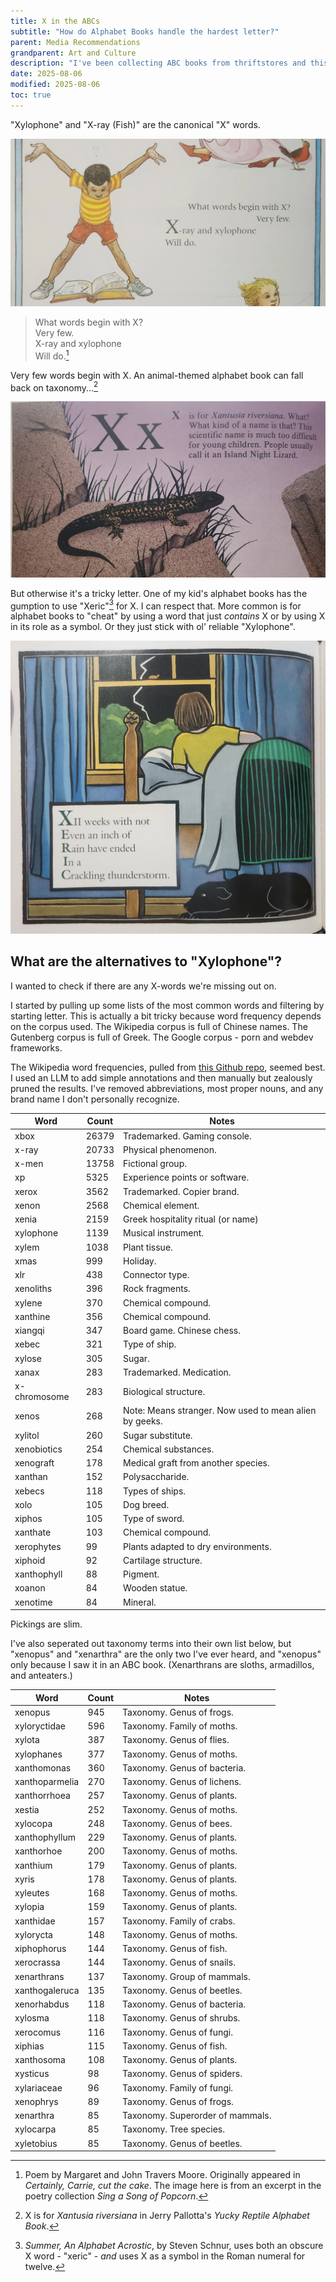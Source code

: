 ```yaml
---
title: X in the ABCs
subtitle: "How do Alphabet Books handle the hardest letter?"
parent: Media Recommendations
grandparent: Art and Culture
description: "I've been collecting ABC books from thriftstores and this page has some thoughts and observations. I'm especially interested in how books handle the letter X."
date: 2025-08-06
modified: 2025-08-06
toc: true
---
```


<!--TODO: analysis of all the ABC books on my shelf. I already have the spreadsheet.-->


"Xylophone" and "X-ray (Fish)" are the canonical "X" words.

![Poem lamenting the lack of words that begin with X](./alphabet_books/xword%20john%20travers%20moore.webp)

> What words begin with X?  
> Very few.  
> X-ray and xylophone  
> Will do.[^moore]  

[^moore]: Poem by Margaret and John Travers Moore. Originally appeared in *Certainly, Carrie, cut the cake*. The image here is from an excerpt in the poetry collection *Sing a Song of Popcorn*.

Very few words begin with X. An animal-themed alphabet book can fall back on taxonomy...[^reptile]

![X is for Xantusia riversiana](./alphabet_books/xword%20reptiles.webp)

[^reptile]: X is for *Xantusia riversiana* in Jerry Pallotta's *Yucky Reptile Alphabet Book*.

But otherwise it's a tricky letter. One of my kid's alphabet books has the gumption to use "Xeric"[^acrostic] for X. I can respect that. More common is for alphabet books to "cheat" by using a word that just *contains* X or by using X in its role as a symbol. Or they just stick with ol' reliable "Xylophone".

![Acrostic based on the word "Xeric"](./alphabet_books/xword%20summer%20acrostics.webp)

[^acrostic]: *Summer, An Alphabet Acrostic*, by Steven Schnur, uses both an obscure X word - "xeric" - *and* uses X as a symbol in the Roman numeral for twelve.


## What are the alternatives to "Xylophone"?

I wanted to check if there are any X-words we're missing out on.

I started by pulling up some lists of the most common words and filtering by starting letter. This is actually a bit tricky because word frequency depends on the corpus used.
The Wikipedia corpus is full of Chinese names. The Gutenberg corpus is full of Greek. The Google corpus - porn and webdev frameworks.

The Wikipedia word frequencies, pulled from [this Github repo](https://github.com/IlyaSemenov/wikipedia-word-frequency?tab=readme-ov-file), seemed best. I used an LLM to add simple annotations and then manually but zealously pruned the results. I've removed abbreviations, most proper nouns, and any brand name I don't personally recognize.



| Word           | Count  | Notes                      |
|----------------|--------|----------------------------|
| xbox           | 26379  | Trademarked. Gaming console. |
| x-ray          | 20733  | Physical phenomenon.       |
| x-men          | 13758  | Fictional group.           |
| xp             | 5325   | Experience points or software. |
| xerox          | 3562   | Trademarked. Copier brand.   |
| xenon          | 2568   | Chemical element.          |
| xenia          | 2159   | Greek hospitality ritual (or name)  |
| xylophone      | 1139   | Musical instrument.        |
| xylem          | 1038   | Plant tissue.              |
| xmas           | 999    | Holiday.                   |
| xlr            | 438    | Connector type.            |
| xenoliths      | 396    | Rock fragments.            |
| xylene         | 370    | Chemical compound.         |
| xanthine       | 356    | Chemical compound.         |
| xiangqi        | 347    | Board game. Chinese chess. |
| xebec          | 321    | Type of ship.              |
| xylose         | 305    | Sugar.                     |
| xanax          | 283    | Trademarked. Medication.     |
| x-chromosome   | 283    | Biological structure.      |
| xenos          | 268    | Note: Means stranger. Now used to mean alien by geeks.  |
| xylitol        | 260    | Sugar substitute.          |
| xenobiotics    | 254    | Chemical substances.       |
| xenograft      | 178    | Medical graft from another species. |
| xanthan        | 152    | Polysaccharide.            |
| xebecs         | 118    | Types of ships.            |
| xolo           | 105    | Dog breed.                 |
| xiphos         | 105    | Type of sword.             |
| xanthate       | 103    | Chemical compound.         |
| xerophytes     | 99     | Plants adapted to dry environments. |
| xiphoid        | 92     | Cartilage structure.       |
| xanthophyll    | 88     | Pigment.                   |
| xoanon         | 84     | Wooden statue.             |
| xenotime       | 84     | Mineral.                   |

Pickings are slim. 

<!--
To maybe manually re-add:
xenophon,xerxes,xipe,xochiquetzal
xerography and xylography

| xolotl         | 155    | Mythological figure.       |

-->


I've also seperated out taxonomy terms into their own list below, 
but "xenopus" and "xenarthra" are the only two I've ever heard,
and "xenopus" only because I saw it in an ABC book.
(Xenarthrans are sloths, armadillos, and anteaters.)




| Word           | Count  | Notes                      |
|----------------|--------|----------------------------|
| xenopus        | 945    | Taxonomy. Genus of frogs.  |
| xyloryctidae   | 596    | Taxonomy. Family of moths. |
| xylota         | 387    | Taxonomy. Genus of flies.  |
| xylophanes     | 377    | Taxonomy. Genus of moths.  |
| xanthomonas    | 360    | Taxonomy. Genus of bacteria. |
| xanthoparmelia | 270    | Taxonomy. Genus of lichens.|
| xanthorrhoea   | 257    | Taxonomy. Genus of plants. |
| xestia         | 252    | Taxonomy. Genus of moths.  |
| xylocopa       | 248    | Taxonomy. Genus of bees.   |
| xanthophyllum  | 229    | Taxonomy. Genus of plants. |
| xanthorhoe     | 200    | Taxonomy. Genus of moths.  |
| xanthium       | 179    | Taxonomy. Genus of plants. |
| xyris          | 178    | Taxonomy. Genus of plants. |
| xyleutes       | 168    | Taxonomy. Genus of moths.  |
| xylopia        | 159    | Taxonomy. Genus of plants. |
| xanthidae      | 157    | Taxonomy. Family of crabs. |
| xylorycta      | 148    | Taxonomy. Genus of moths.  |
| xiphophorus    | 144    | Taxonomy. Genus of fish.   |
| xerocrassa     | 144    | Taxonomy. Genus of snails. |
| xenarthrans    | 137    | Taxonomy. Group of mammals.|
| xanthogaleruca | 135    | Taxonomy. Genus of beetles.|
| xenorhabdus    | 118    | Taxonomy. Genus of bacteria. |
| xylosma        | 118    | Taxonomy. Genus of shrubs. |
| xerocomus      | 116    | Taxonomy. Genus of fungi.  |
| xiphias        | 115    | Taxonomy. Genus of fish.   |
| xanthosoma     | 108    | Taxonomy. Genus of plants. |
| xysticus       | 98     | Taxonomy. Genus of spiders.|
| xylariaceae    | 96     | Taxonomy. Family of fungi. |
| xenophrys      | 89     | Taxonomy. Genus of frogs.  |
| xenarthra      | 85     | Taxonomy. Superorder of mammals. |
| xylocarpa      | 85     | Taxonomy. Tree species.         |
| xyletobius     | 85     | Taxonomy. Genus of beetles.|

<!--
| Word           | Count  | Notes                      |
|----------------|--------|----------------------------|
| xbox           | 26379  | Trademark. Gaming console. |
| x-ray          | 20733  | Physical phenomenon.       |
| x-men          | 13758  | Fictional group.           |
| x-rays         | 6088   | Physical phenomenon.       |
| xp             | 5325   | Experience points or software. |
| xerox          | 3562   | Trademark. Copier brand.   |
| xenon          | 2568   | Chemical element.          |
| xenia          | 2159   | Name or concept. My note: it can refer to hospitality, which is abstract but good for a kid's book.          |
| xperia         | 1734   | Trademark. Smartphone brand. |
| xiaomi         | 1170   | Trademark. Electronics brand. |
| xylophone      | 1139   | Musical instrument.        |
| xeon           | 1043   | Trademark. Processor brand. |
| xylem          | 1038   | Plant tissue.              |
| xmas           | 999    | Holiday.                   |
| xenopus        | 945    | Taxonomy. Genus of frogs.  |
| xps            | 779    | Trademark. Computer brand. |
| xyloryctidae   | 596    | Taxonomy. Family of moths. |
| xlr            | 438    | Connector type.            |
| xenoliths      | 396    | Rock fragments.            |
| xylota         | 387    | Taxonomy. Genus of flies.  |
| xylophanes     | 377    | Taxonomy. Genus of moths.  |
| xilinx         | 373    | Trademark. Semiconductor brand. |
| xylene         | 370    | Chemical compound.         |
| xanthomonas    | 360    | Taxonomy. Genus of bacteria. |
| xanthine       | 356    | Chemical compound.         |
| xiangqi        | 347    | Board game.                |
| xebec          | 321    | Type of ship.              |
| xylose         | 305    | Sugar.                     |
| xanax          | 283    | Trademark. Medication.     |
| x-chromosome   | 283    | Biological structure.      |
| xanthoparmelia | 270    | Taxonomy. Genus of lichens.|
| xenos          | 268    | Note: Means guest. Now used to mean alien by geeks. Could be funny for some contexts.           |
| xylitol        | 260    | Sugar substitute.          |
| xanthorrhoea   | 257    | Taxonomy. Genus of plants. |
| xenobiotics    | 254    | Chemical substances.       |
| xestia         | 252    | Taxonomy. Genus of moths.  |
| xylocopa       | 248    | Taxonomy. Genus of bees.   |
| xenobiotic     | 237    | Chemical substance.        |
| xanthophyllum  | 229    | Taxonomy. Genus of plants. |
| xylophones     | 225    | Musical instruments.       |
| x-mas          | 204    | Holiday variant.           |
| xanthorhoe     | 200    | Taxonomy. Genus of moths.  |
| xsara          | 199    | Car model.                 |
| xray           | 179    | Variant of x-ray.          |
| xanthium       | 179    | Taxonomy. Genus of plants. |
| xenograft      | 178    | Medical graft.             |
| xyris          | 178    | Taxonomy. Genus of plants. |
| xmm-newton     | 169    | Space telescope.           |
| xyleutes       | 168    | Taxonomy. Genus of moths.  |
| xterra         | 165    | Trademark. SUV brand.      |
| xjs            | 162    | Car model.                 |
| xylopia        | 159    | Taxonomy. Genus of plants. |
| xanthidae      | 157    | Taxonomy. Family of crabs. |
| xolotl         | 155    | Mythological figure.       |
| x-fi           | 153    | Trademark. Sound card brand. |
| x-trail        | 152    | Car model.                 |
| xanthan        | 152    | Polysaccharide.            |
| xylorycta      | 148    | Taxonomy. Genus of moths.  |
| x-bow          | 147    | Car model.                 |
| xylan          | 146    | Polysaccharide.            |
| xpander        | 145    | Car model.                 |
| xiphophorus    | 144    | Taxonomy. Genus of fish.   |
| xerocrassa     | 144    | Taxonomy. Genus of snails. |
| xenarthrans    | 137    | Taxonomy. Group of mammals.|
| xanthogaleruca | 135    | Taxonomy. Genus of beetles.|
| xpeng          | 135    | Trademark. Electric vehicle brand. |
| xylazine       | 129    | Veterinary drug.           |
| xenografts     | 129    | Medical grafts.            |
| xoom           | 126    | Tablet computer.           |
| xenorhabdus    | 118    | Taxonomy. Genus of bacteria. |
| xebecs         | 118    | Types of ships.            |
| xylosma        | 118    | Taxonomy. Genus of shrubs. |
| xmrv           | 117    | Virus.                     |
| xerocomus      | 116    | Taxonomy. Genus of fungi.  |
| xiphias        | 115    | Taxonomy. Genus of fish.   |
| xcelsior       | 114    | Bus model.                 |
| xkr            | 110    | Car model.                 |
| x'trapolis     | 109    | Train model.               |
| xanthosoma     | 108    | Taxonomy. Genus of plants. |
| xserve         | 105    | Server hardware.           |
| xolo           | 105    | Dog breed.                 |
| xiphos         | 105    | Type of sword.             |
| xanthate       | 103    | Chemical compound.         |
| xerophytes     | 99     | Plants adapted to dry environments. |
| xysticus       | 98     | Taxonomy. Genus of spiders.|
| xylariaceae    | 96     | Taxonomy. Family of fungi. |
| xiphoid        | 92     | Cartilage structure.       |
| xjr            | 92     | Car model.                 |
| xts            | 91     | Car model.                 |
| xolos          | 91     | Dog breeds.                |
| xenophrys      | 89     | Taxonomy. Genus of frogs.  |
| xanthophyll    | 88     | Pigment.                   |
| xenarthra      | 85     | Taxonomy. Superorder of mammals. |
| xylocarpa      | 85     | Taxonomy. Species.         |
| xantia         | 85     | Car model.                 |
| xyletobius     | 85     | Taxonomy. Genus of beetles.|
| xoanon         | 84     | Wooden statue.             |
| xenotime       | 84     | Mineral.                   |
| xdcam          | 82     | Video camera format.       |
| xanthophylls   | 82     | Pigments.                  |
| xylenes        | 81     | Chemical compounds.        |
| xoài           | 80     | Mango.                     |
| xylanase       | 79     | Enzyme.                    |



*Xbox* (26379), x-ray (20733), x-rays (6088), *Xerox* (3562),
 xenon (2568), *Xperia* (1734), *Xiaomi* (1170), xylophone (1139), *Xeon* (1043), xylem (1038), xenopus (945)

-->

